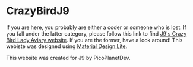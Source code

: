 # CrazyBirdJ9
If you are here, you probably are either a coder or someone who is lost. 
If you fall under the latter category, please follow this link to find [J9's Crazy Bird Lady Aviary website](https://crazybirdj9.tk/).
If you are the former, have a look around! This webiste was designed using [Material Design Lite](https://getmdl.io/).

This website was created for J9 by PicoPlanetDev.
